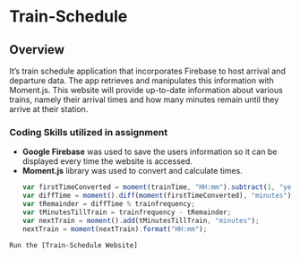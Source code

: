 # Train-Schedule

## Overview 
It’s train schedule application that incorporates Firebase to host arrival and departure data. The app retrieves and manipulates this information with Moment.js. This website will provide up-to-date information about various trains, namely their arrival times and how many minutes remain until they arrive at their station.
### Coding Skills utilized in assignment
-	**Google Firebase** was used to save the users information so it can be displayed every time the website is accessed.
-	**Moment.js** library was used to convert and calculate times.  
	```javascript   
    var firstTimeConverted = moment(trainTime, "HH:mm").subtract(1, "years");
    var diffTime = moment().diff(moment(firstTimeConverted), "minutes");
    var tRemainder = diffTime % trainfrequency;
    var tMinutesTillTrain = trainfrequency - tRemainder;
    var nextTrain = moment().add(tMinutesTillTrain, "minutes"); 
    nextTrain = moment(nextTrain).format("HH:mm");
```
Run the [Train-Schedule Website]
